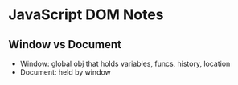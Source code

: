 # JavaScript DOM Notes

## Window vs Document
- Window: global obj that holds variables, funcs, history, location
- Document: held by window
